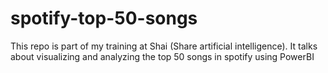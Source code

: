 # spotify-top-50-songs
This repo is part of my training at  Shai (Share artificial intelligence).
It talks about visualizing and analyzing the top 50 songs in spotify using PowerBI
